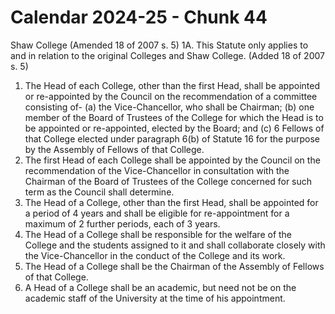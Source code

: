 # Calendar 2024-25 - Chunk 44

<!-- Chunk tokens: 324, Enriched tokens: 326 -->

Shaw College
(Amended 18 of 2007 s. 5)
1A. This Statute only applies to and in relation to the original Colleges and Shaw College. (Added 18 of 2007 s. 5)
1. The Head of each College, other than the first Head, shall be appointed or re-appointed by the Council on the recommendation of a committee consisting of-
(a) the Vice-Chancellor, who shall be Chairman;
(b) one member of the Board of Trustees of the College for which the Head is to be appointed or re-appointed, elected by the Board; and
(c) 6 Fellows of that College elected under paragraph 6(b) of Statute 16 for the purpose by the Assembly of Fellows of that College.
2. The first  Head of  each College shall be appointed by the Council on the recommendation of the Vice-Chancellor in consultation with the Chairman of the Board of Trustees of the College concerned for such term as the Council shall determine.
3. The Head of a College, other than the first Head, shall be appointed for a period of 4 years and shall be eligible for re-appointment for a maximum of 2 further periods, each of 3 years.
4. The Head of a College shall be responsible for the welfare of the College and the students assigned to it and shall collaborate closely with the Vice-Chancellor in the conduct of the College and its work.
5. The Head of a College shall be the Chairman of the Assembly of Fellows of that College.
6. A Head of a College shall be an academic, but need not be on the academic staff of the University at the time of his appointment.